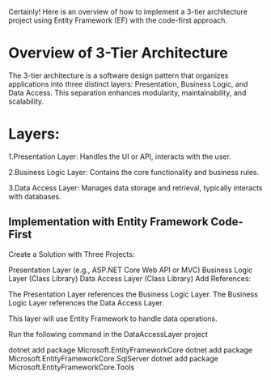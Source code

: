 Certainly! Here is an overview of how to implement a 3-tier architecture project using Entity Framework (EF) with the code-first approach.

# Overview of 3-Tier Architecture

The 3-tier architecture is a software design pattern that organizes applications into three distinct layers: Presentation, Business Logic, and Data Access. This separation enhances modularity, maintainability, and scalability.

# Layers:
1.Presentation Layer: Handles the UI or API, interacts with the user.

2.Business Logic Layer: Contains the core functionality and business rules.

3.Data Access Layer: Manages data storage and retrieval, typically interacts with databases.

## Implementation with Entity Framework Code-First

Create a Solution with Three Projects:

Presentation Layer (e.g., ASP.NET Core Web API or MVC)
Business Logic Layer (Class Library)
Data Access Layer (Class Library)
Add References:

The Presentation Layer references the Business Logic Layer.
The Business Logic Layer references the Data Access Layer.

This layer will use Entity Framework to handle data operations.


Run the following command in the DataAccessLayer project

dotnet add package Microsoft.EntityFrameworkCore
dotnet add package Microsoft.EntityFrameworkCore.SqlServer
dotnet add package Microsoft.EntityFrameworkCore.Tools
